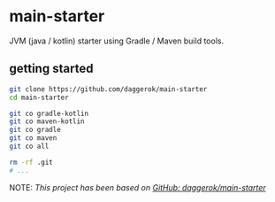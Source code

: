 # main-starter
JVM (java / kotlin) starter using Gradle / Maven build tools.

## getting started

```bash
git clone https://github.com/daggerok/main-starter
cd main-starter

git co gradle-kotlin
git co maven-kotlin
git co gradle
git co maven
git co all

rm -rf .git
# ...
```

NOTE: _This project has been based on [GitHub: daggerok/main-starter](https://github.com/daggerok/main-starter)_
